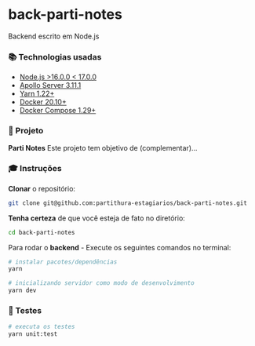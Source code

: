 # back-parti-notes

Backend escrito em Node.js

### :books: Technologias usadas

- [Node.js >16.0.0 < 17.0.0](https://nodejs.org/en/download/)
- [Apollo Server 3.11.1](https://github.com/apollographql/apollo-server)
- [Yarn 1.22+](https://classic.yarnpkg.com/en/docs/install/)
- [Docker 20.10+](https://docs.docker.com/engine/install/)
- [Docker Compose 1.29+](https://docs.docker.com/compose/install/)

### :rocket: Projeto

**Parti Notes** Este projeto tem objetivo de (complementar)...

### :mortar_board: Instruções

**Clonar** o repositório:

```bash
git clone git@github.com:partithura-estagiarios/back-parti-notes.git
```

**Tenha certeza** de que você esteja de fato no diretório:

```sh
cd back-parti-notes
```

Para rodar o **backend** - Execute os seguintes comandos no terminal:

```bash
# instalar pacotes/dependências
yarn

# inicializando servidor como modo de desenvolvimento
yarn dev
```

### :test_tube: Testes

```sh
# executa os testes
yarn unit:test
```
